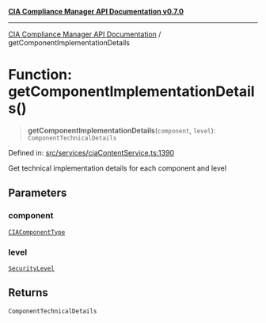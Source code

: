 [**CIA Compliance Manager API Documentation v0.7.0**](../README.md)

***

[CIA Compliance Manager API Documentation](../globals.md) / getComponentImplementationDetails

# Function: getComponentImplementationDetails()

> **getComponentImplementationDetails**(`component`, `level`): `ComponentTechnicalDetails`

Defined in: [src/services/ciaContentService.ts:1390](https://github.com/Hack23/cia-compliance-manager/blob/main/src/services/ciaContentService.ts#L1390)

Get technical implementation details for each component and level

## Parameters

### component

[`CIAComponentType`](../type-aliases/CIAComponentType.md)

### level

[`SecurityLevel`](../type-aliases/SecurityLevel.md)

## Returns

`ComponentTechnicalDetails`
